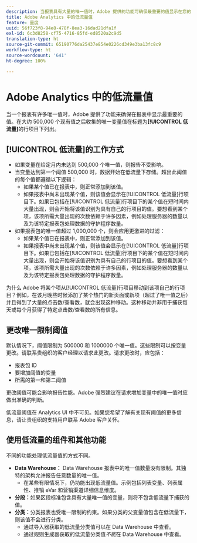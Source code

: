 ```yaml
---
description: 当报表具有大量的唯一值时，Adobe 提供的功能可确保最重要的值显示在您的报表中。
title: Adobe Analytics 中的低流量值
feature: 量度
uuid: 56f723f8-94e8-478f-8ea3-16dad21dfa1f
exl-id: 6c3d8258-cf75-4716-85fd-ed8520a2c9d5
translation-type: ht
source-git-commit: 65190776da25437e854e0226cd349e3ba13fc8c9
workflow-type: ht
source-wordcount: '641'
ht-degree: 100%

---
```


# Adobe Analytics 中的低流量值

当一个报表有许多唯一值时，Adobe 提供了功能来确保在报表中显示最重要的值。在大约 500,000 个现有值之后收集的唯一变量值在标题为&#x200B;**[!UICONTROL 低流量]**&#x200B;的行项目下列出。

## [!UICONTROL 低流量]的工作方式

* 如果变量在给定月内未达到 500,000 个唯一值，则报告不受影响。
* 当变量达到第一个阈值 500,000 时，数据开始在低流量下存储。超出此阈值的每个值都遵循以下逻辑：
   * 如果某个值已在报表中，则正常添加到该值。
   * 如果报表中尚未出现某个值，则该值会显示在[!UICONTROL 低流量]行项目下。如果已包括在[!UICONTROL 低流量]行项目下的某个值在短时间内大量出现，则会开始将该值识别为具有自己的行项目的值。要想看到某个项，该项所需大量出现的次数依赖于许多因素，例如处理服务器的数量以及为该特定报表包处理数据的守护程序数量。
* 如果报表包的唯一值超过 1,000,000 个，则会应用更激进的过滤：
   * 如果某个值已在报表中，则正常添加到该值。
   * 如果报表中尚未出现某个值，则该值会显示在[!UICONTROL 低流量]行项目下。如果已包括在[!UICONTROL 低流量]行项目下的某个值在短时间内大量出现，则会开始将该值识别为具有自己的行项目的值。要想看到某个项，该项所需大量出现的次数依赖于许多因素，例如处理服务器的数量以及为该特定报表包处理数据的守护程序数量。

为什么 Adobe 将某个项从[!UICONTROL 低流量]行项目移动到该项自己的行项目？例如，在该月晚些时候添加了某个热门的新页面或新项（超过了唯一值之后）并且得到了大量的点击数/查看数，就会出现这种移动。这种移动并非用于捕获每天或每个月获得了特定点击数/查看数的所有信息。

## 更改唯一限制阈值

默认情况下，阈值限制为 500000 和 1000000 个唯一值。这些限制可以按变量更改。请联系贵组织的客户经理以请求此更改。请求更改时，应包括：

* 报表包 ID
* 要增加阈值的变量
* 所需的第一和第二阈值

更改阈值可能会影响报告性能。Adobe 强烈建议在请求增加变量中的唯一值时应做出准确的判断。

低流量阈值在 Analytics UI 中不可见。如果您希望了解有关现有阈值的更多信息，请让贵组织的支持用户联系 Adobe 客户关怀。

## 使用低流量的组件和其他功能

不同的功能处理低流量值的方式不同。

* **Data Warehouse：** Data Warehouse 报表中的唯一值数量没有限制。其独特的架构允许报告任意数量的唯一值。
   * 在某些有限情况下，仍功能出现低流量值。示例包括列表变量、列表属性、推销 eVar 和营销渠道详细信息维度。
* **分段：**&#x200B;如果区段标准包含具有大量唯一值的变量，则将不包含低流量下捕获的值。
* **分类：**&#x200B;分类报表也受唯一限制的约束。如果分类的父变量值包含在低流量下，则该值不会进行分类。
   * 通过导入器获取的低流量分类值可以在 Data Warehouse 中查看。<!-- AN-115871 -->
   * 通过规则生成器获取的低流量分类值&#x200B;*不能*&#x200B;在 Data Warehouse 中查看。<!-- AN-122872 -->
